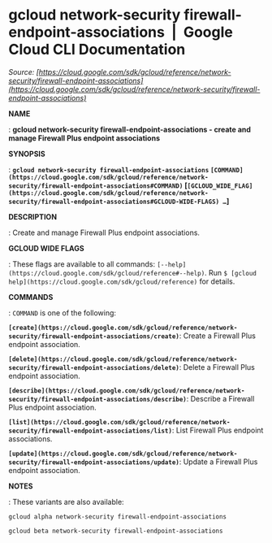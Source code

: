 # gcloud network-security firewall-endpoint-associations  |  Google Cloud CLI Documentation

*Source: [https://cloud.google.com/sdk/gcloud/reference/network-security/firewall-endpoint-associations](https://cloud.google.com/sdk/gcloud/reference/network-security/firewall-endpoint-associations)*

**NAME**

: **gcloud network-security firewall-endpoint-associations - create and manage Firewall Plus endpoint associations**

**SYNOPSIS**

: **`gcloud network-security firewall-endpoint-associations` `[COMMAND](https://cloud.google.com/sdk/gcloud/reference/network-security/firewall-endpoint-associations#COMMAND)` [`[GCLOUD_WIDE_FLAG](https://cloud.google.com/sdk/gcloud/reference/network-security/firewall-endpoint-associations#GCLOUD-WIDE-FLAGS) …`]**

**DESCRIPTION**

: Create and manage Firewall Plus endpoint associations.

**GCLOUD WIDE FLAGS**

: These flags are available to all commands: `[--help](https://cloud.google.com/sdk/gcloud/reference#--help)`.
Run `$ [gcloud help](https://cloud.google.com/sdk/gcloud/reference)` for details.

**COMMANDS**

: ``COMMAND`` is one of the following:

**`[create](https://cloud.google.com/sdk/gcloud/reference/network-security/firewall-endpoint-associations/create)`**:
Create a Firewall Plus endpoint association.

**`[delete](https://cloud.google.com/sdk/gcloud/reference/network-security/firewall-endpoint-associations/delete)`**:
Delete a Firewall Plus endpoint association.

**`[describe](https://cloud.google.com/sdk/gcloud/reference/network-security/firewall-endpoint-associations/describe)`**:
Describe a Firewall Plus endpoint association.

**`[list](https://cloud.google.com/sdk/gcloud/reference/network-security/firewall-endpoint-associations/list)`**:
List Firewall Plus endpoint associations.

**`[update](https://cloud.google.com/sdk/gcloud/reference/network-security/firewall-endpoint-associations/update)`**:
Update a Firewall Plus endpoint association.

**NOTES**

: These variants are also available:

```
gcloud alpha network-security firewall-endpoint-associations
```

```
gcloud beta network-security firewall-endpoint-associations
```
